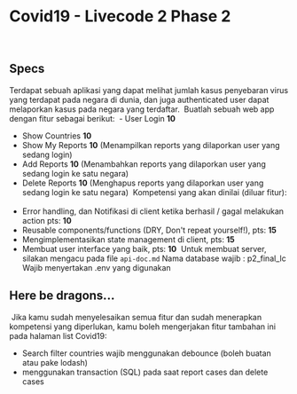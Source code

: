 # Covid19 - Livecode 2 Phase 2

​

## Specs

Terdapat sebuah aplikasi yang dapat melihat jumlah kasus penyebaran virus yang terdapat pada negara di dunia, dan juga authenticated user dapat melaporkan kasus pada negara yang terdaftar.
​
Buatlah sebuah web app dengan fitur sebagai berikut:
​ - User Login **10**

- Show Countries **10**
- Show My Reports **10** (Menampilkan reports yang dilaporkan user yang sedang login)
- Add Reports **10** (Menambahkan reports yang dilaporkan user yang sedang login ke satu negara)
- Delete Reports **10** (Menghapus reports yang dilaporkan user yang sedang login ke satu negara)
  ​
  Kompetensi yang akan dinilai (diluar fitur):
  ​
- Error handling, dan Notifikasi di client ketika berhasil / gagal melakukan action pts: **10**
- Reusable components/functions (DRY, Don't repeat yourself!), pts: **15**
- Mengimplementasikan state management di client, pts: **15**
- Membuat user interface yang baik, pts: **10**
  ​
  Untuk membuat server, silakan mengacu pada file `api-doc.md`
  Nama database wajib : p2_final_lc
  Wajib menyertakan .env yang digunakan
  ​

## Here be dragons...

​
Jika kamu sudah menyelesaikan semua fitur dan sudah menerapkan kompetensi yang
diperlukan, kamu boleh mengerjakan fitur tambahan ini pada halaman list Covid19:
​

- Search filter countries wajib menggunakan debounce (boleh buatan atau pake lodash)
- menggunakan transaction (SQL) pada saat report cases dan delete cases

